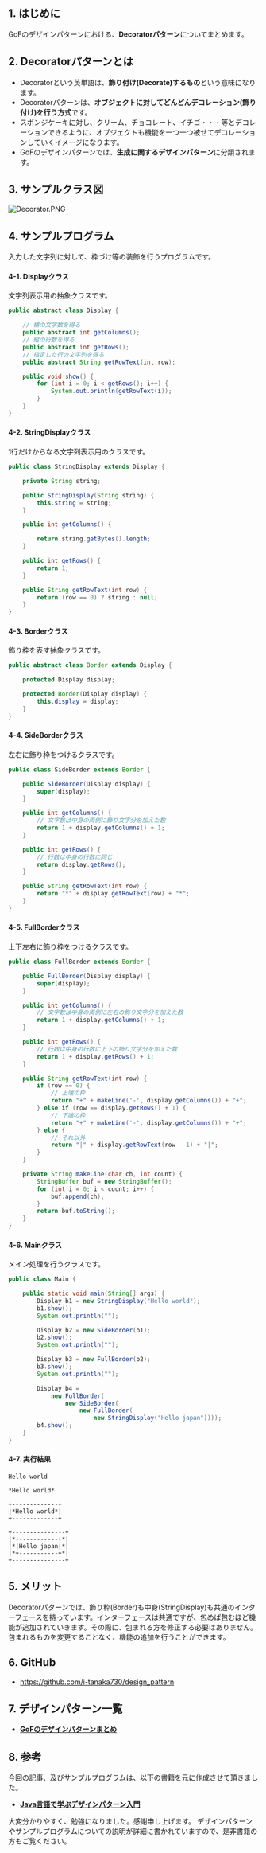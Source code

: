 ## 1. はじめに

GoFのデザインパターンにおける、**Decoratorパターン**についてまとめます。

## 2. Decoratorパターンとは
- Decoratorという英単語は、**飾り付け(Decorate)するもの**という意味になります。
- Decoratorパターンは、**オブジェクトに対してどんどんデコレーション(飾り付け)を行う方式**です。
- スポンジケーキに対し、クリーム、チョコレート、イチゴ・・・等とデコレーションできるように、オブジェクトも機能を一つ一つ被せてデコレーションしていくイメージになります。
- GoFのデザインパターンでは、**生成に関するデザインパターン**に分類されます。

## 3. サンプルクラス図
![Decorator.PNG](https://qiita-image-store.s3.amazonaws.com/0/247638/880a69eb-da5f-ffb0-04e3-4a147ccd56b0.png)

## 4. サンプルプログラム
入力した文字列に対して、枠づけ等の装飾を行うプログラムです。

#### 4-1. Displayクラス
文字列表示用の抽象クラスです。

```java:Display.java
public abstract class Display {

	// 横の文字数を得る
	public abstract int getColumns();
	// 縦の行数を得る
	public abstract int getRows();
	// 指定した行の文字列を得る
	public abstract String getRowText(int row);

	public void show() {
		for (int i = 0; i < getRows(); i++) {
			System.out.println(getRowText(i));
		}
	}
}
```

#### 4-2. StringDisplayクラス
1行だけからなる文字列表示用のクラスです。

```java:StringDisplay.java
public class StringDisplay extends Display {

	private String string;

	public StringDisplay(String string) {
		this.string = string;
	}

	public int getColumns() {

		return string.getBytes().length;
	}

	public int getRows() {
		return 1;
	}

	public String getRowText(int row) {
		return (row == 0) ? string : null;
	}
}
```

#### 4-3. Borderクラス
飾り枠を表す抽象クラスです。

```java:Border.java
public abstract class Border extends Display {

	protected Display display;

	protected Border(Display display) {
		this.display = display;
	}
}
```

#### 4-4. SideBorderクラス
左右に飾り枠をつけるクラスです。

```java:SideBorder.java
public class SideBorder extends Border {

	public SideBorder(Display display) {
		super(display);
	}

	public int getColumns() {
		// 文字数は中身の両側に飾り文字分を加えた数
		return 1 + display.getColumns() + 1;
	}

	public int getRows() {
		// 行数は中身の行数に同じ
		return display.getRows();
	}

	public String getRowText(int row) {
		return "*" + display.getRowText(row) + "*";
	}
}
```

#### 4-5. FullBorderクラス
上下左右に飾り枠をつけるクラスです。

```java:FullBorder.java
public class FullBorder extends Border {

	public FullBorder(Display display) {
		super(display);
	}

	public int getColumns() {
		// 文字数は中身の両側に左右の飾り文字分を加えた数
		return 1 + display.getColumns() + 1;
	}

	public int getRows() {
		// 行数は中身の行数に上下の飾り文字分を加えた数
		return 1 + display.getRows() + 1;
	}

	public String getRowText(int row) {
		if (row == 0) {
			// 上端の枠
			return "+" + makeLine('-', display.getColumns()) + "+";
		} else if (row == display.getRows() + 1) {
			// 下端の枠
			return "+" + makeLine('-', display.getColumns()) + "+";
		} else {
			// それ以外
			return "|" + display.getRowText(row - 1) + "|";
		}
	}

	private String makeLine(char ch, int count) {
		StringBuffer buf = new StringBuffer();
		for (int i = 0; i < count; i++) {
			buf.append(ch);
		}
		return buf.toString();
	}
}
```

#### 4-6. Mainクラス
メイン処理を行うクラスです。

```java:Main.java
public class Main {

	public static void main(String[] args) {
		Display b1 = new StringDisplay("Hello world");
		b1.show();
		System.out.println("");

		Display b2 = new SideBorder(b1);
		b2.show();
		System.out.println("");

		Display b3 = new FullBorder(b2);
		b3.show();
		System.out.println("");

		Display b4 =
			new FullBorder(
				new SideBorder(
					new FullBorder(
						new StringDisplay("Hello japan"))));
		b4.show();
	}
}
```

#### 4-7. 実行結果
```
Hello world

*Hello world*

+-------------+
|*Hello world*|
+-------------+

+---------------+
|*+-----------+*|
|*|Hello japan|*|
|*+-----------+*|
+---------------+
```

## 5. メリット
Decoratorパターンでは、飾り枠(Border)も中身(StringDisplay)も共通のインターフェースを持っています。インターフェースは共通ですが、包めば包むほど機能が追加されていきます。その際に、包まれる方を修正する必要はありません。包まれるものを変更することなく、機能の追加を行うことができます。

## 6. GitHub
- https://github.com/i-tanaka730/design_pattern

## 7. デザインパターン一覧
- [**GoFのデザインパターンまとめ**](https://github.com/i-tanaka730/design_pattern/blob/master/docs/GoFのデザインパターンまとめ.md)

## 8. 参考
今回の記事、及びサンプルプログラムは、以下の書籍を元に作成させて頂きました。

- [**Java言語で学ぶデザインパターン入門**](
https://www.amazon.co.jp/%E5%A2%97%E8%A3%9C%E6%94%B9%E8%A8%82%E7%89%88Java%E8%A8%80%E8%AA%9E%E3%81%A7%E5%AD%A6%E3%81%B6%E3%83%87%E3%82%B6%E3%82%A4%E3%83%B3%E3%83%91%E3%82%BF%E3%83%BC%E3%83%B3%E5%85%A5%E9%96%80-%E7%B5%90%E5%9F%8E-%E6%B5%A9/dp/4797327030/ref=sr_1_1?ie=UTF8&qid=1549628781)

大変分かりやすく、勉強になりました。感謝申し上げます。
デザインパターンやサンプルプログラムについての説明が詳細に書かれていますので、是非書籍の方もご覧ください。
